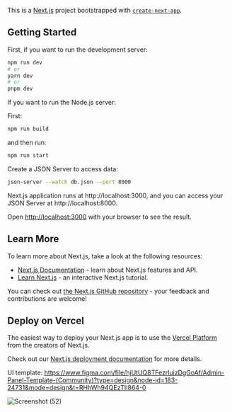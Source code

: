 This is a [Next.js](https://nextjs.org/) project bootstrapped with [`create-next-app`](https://github.com/vercel/next.js/tree/canary/packages/create-next-app).

## Getting Started

First, if you want to run the development server:

```bash
npm run dev
# or
yarn dev
# or
pnpm dev
```
If you want to run the Node.js server:

First:
```bash
npm run build
```

and then run:

```bash
npm run start
```

Create a JSON Server to access data:

```bash
json-server --watch db.json --port 8000
```

Next.js application runs at http://localhost:3000, and you can access your JSON Server at http://localhost:8000.

Open [http://localhost:3000](http://localhost:3000) with your browser to see the result.

## Learn More

To learn more about Next.js, take a look at the following resources:

- [Next.js Documentation](https://nextjs.org/docs) - learn about Next.js features and API.
- [Learn Next.js](https://nextjs.org/learn) - an interactive Next.js tutorial.

You can check out [the Next.js GitHub repository](https://github.com/vercel/next.js/) - your feedback and contributions are welcome!

## Deploy on Vercel

The easiest way to deploy your Next.js app is to use the [Vercel Platform](https://vercel.com/new?utm_medium=default-template&filter=next.js&utm_source=create-next-app&utm_campaign=create-next-app-readme) from the creators of Next.js.

Check out our [Next.js deployment documentation](https://nextjs.org/docs/deployment) for more details.

UI template:
https://www.figma.com/file/hjUtUQ8TFezrluizDgGoAf/Admin-Panel-Template-(Community)?type=design&node-id=183-24731&mode=design&t=RHhWh94QEzTII864-0


![Screenshot (52)](https://github.com/hediem/admin-panel/assets/91387399/ef2a6fa6-1513-4326-858b-c001b8d33624)
